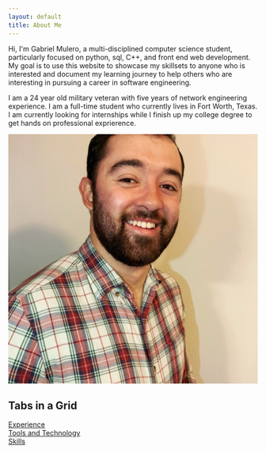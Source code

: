 ```yaml
--- 
layout: default
title: About Me
---
```

<html>
<div class="w3-content" style="max-width:1100px">
    <div class="w3-row w3-padding-64">
        <div class="w3-col m6 w3-padding-large">
            <p class="text-color"> Hi, I'm Gabriel Mulero, a multi-disciplined computer science student, particularly focused on python, sql, C++, and front end web development.   My goal is to use this website to showcase my skillsets to anyone  who is interested and document my learning journey to help others who are interesting in pursuing a career in software engineering. </p>
            <p class="text-color"> I am a 24 year old military veteran with five years of network engineering experience. I am a full-time student who currently lives in Fort Worth, Texas. I am currently looking for internships while I finish up my college degree to get hands on professional exprierence.</p>
        </div>  
        <div class="w3-col m6 w3-padding-large w3-hide-small">
            <img src="assets\images\1603833561597.jpg" class="w3-round w3-image w3-opacity-min">
        </div>             
    </div>
<div class="w3-container">
  <h2>Tabs in a Grid</h2>

  <div class="w3-row text-color">
    <a href="javascript:void(0)" onclick="showSkillz(event, 'Experience');">
      <div class="w3-third tablink w3-bottombar w3-hover-light-grey w3-padding text-color">Experience</div>
    </a>
    <a href="javascript:void(0)" onclick="showSkillz(event, 'ToolsandTechnology');">
      <div class="w3-third tablink w3-bottombar w3-hover-light-grey w3-padding text-color">Tools and Technology</div>
    </a>
    <a href="javascript:void(0)" onclick="showSkillz(event, 'skills');">
      <div class="w3-third tablink w3-bottombar w3-hover-light-grey w3-padding text-color">Skills</div>
    </a>
  </div>

  <div id="Experience" class="w3-container skills text-color w3-animate-bottom" style="display:none">
    <h2 class="w3-center">Experience</h2>
    <ul>
        <li class="w3-padding"><b>Full Time Student</b><br>Computer Science<br>Expected Graduation June 2023</li>
        <li class="w3-padding"><b>TekSystems</b><br>Network Specialist<br>August 2021 - May 2022</li>
        <li class="w3-padding"><b>Apex Technology</b><br>VIP Helpdesk Support<br>March 2021 - August 2021</li>
        <li class="w3-padding"><b>TekSystems</b><br>IT Support<br>January 2020 - March 2021 </li>
    </ul>    
  </div>

  <div id="ToolsandTechnology" class="w3-container skills text-color w3-animate-bottom" style="display:none">
    <h2 class="w3-center">Tools and Skills</h2>
    <ul>
        <li class="w3-padding"><b>Python</b></li>
        <li class="w3-padding"><b>SQL</b></li>
        <li class="w3-padding"><b>C++</b></li>
        <li class="w3-padding"><b>JavaScript</b></li>
        <li class="w3-padding"><b>HTML</b></li>
        <li class="w3-padding"><b>CSS/SASS</b></li>
        <li class="w3-padding"><b>Git</b></li>
        <li class="w3-padding"><b>Linux</b></li>
        <li class="w3-padding"><b>Visual Studio Code</b></li>
        <li class="w3-padding"><b>Postman</b></li>
    </ul>     
  </div>

  <div id="skills" class="w3-container skills text-color w3-animate-bottom" style="display:none">
    <h2 class="w3-center">skills</h2>
    <ul>
        <li class="w3-padding"><b>Computer Programming and Coding</b></li>
        <li class="w3-padding"><b>Object-Oriented Design</b></li>
        <li class="w3-padding"><b>Software Testing and Debugging</b></li>
        <li class="w3-padding"><b>Problem Solving and Logical Thinking</b></li>
        <li class="w3-padding"><b>Superb Written and Verbal Communication</b></li>
        <li class="w3-padding"><b>TeamWork</b></li>
    </ul>    
  </div>
</div>

<script>
function showSkillz(evt, Portfolio) {
  var i, x, tablinks;
  x = document.getElementsByClassName("skills");
  for (i = 0; i < x.length; i++) {
    x[i].style.display = "none";
  }
  tablinks = document.getElementsByClassName("tablink");
  for (i = 0; i < x.length; i++) {
    tablinks[i].className = tablinks[i].className.replace(" w3-border-white", "");
  }
  document.getElementById(Portfolio).style.display = "block";
  evt.currentTarget.firstElementChild.className += " w3-border-white";
}
</script>

</div>          
</div>
</html>